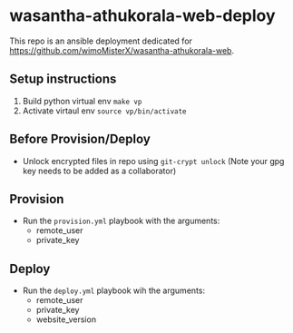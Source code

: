 # wasantha-athukorala-web-deploy

This repo is an ansible deployment dedicated for https://github.com/wimoMisterX/wasantha-athukorala-web.

## Setup instructions
1. Build python virtual env `make vp`
2. Activate virtaul env `source vp/bin/activate`

## Before Provision/Deploy
* Unlock encrypted files in repo using `git-crypt unlock` (Note your gpg key needs to be added as a collaborator)

## Provision
* Run the `provision.yml` playbook with the arguments:
  * remote_user
  * private_key

## Deploy
* Run the `deploy.yml` playbook wih the arguments:
  * remote_user
  * private_key
  * website_version
